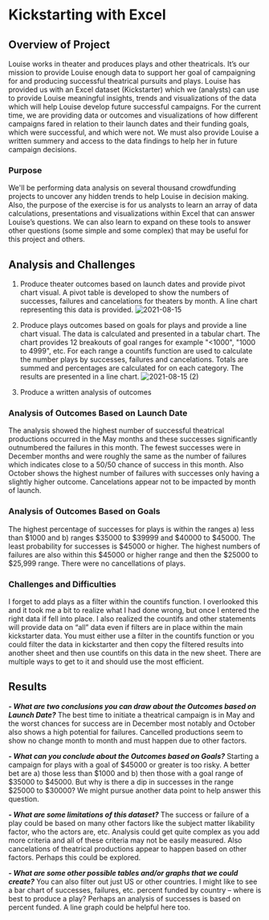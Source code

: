 # Kickstarting with Excel
## Overview of Project
Louise works in theater and produces plays and other theatricals.  It’s our mission to provide Louise enough data to support her goal of campaigning for and producing successful theatrical pursuits and plays.  Louise has provided us with an Excel dataset (Kickstarter) which we (analysts) can use to provide Louise meaningful insights, trends and visualizations of the data which will help Louise develop future successful campaigns.  For the current time, we are providing data or outcomes and visualizations of how different campaigns fared in relation to their launch dates and their funding goals, which were successful, and which were not. We must also provide Louise a written summery and access to the data findings to help her in future campaign decisions.
### Purpose
We'll be performing data analysis on several thousand crowdfunding projects to uncover any hidden trends to help Louise in decision making. Also, the purpose of the exercise is for us analysts to learn an array of data calculations, presentations and visualizations within Excel that can answer Louise’s questions.  We can also learn to expand on these tools to answer other questions (some simple and some complex) that may be useful for this project and others. 
## Analysis and Challenges
1.	Produce theater outcomes based on launch dates and provide pivot chart visual.  A pivot table is developed to show the numbers of successes, failures and cancelations for  theaters by month.  A line chart representing this data is provided.
  ![2021-08-15](https://user-images.githubusercontent.com/35401581/129507928-8aa165fe-f4ba-48a4-851f-7dda7e52fc87.png)

2.	Produce plays outcomes based on goals for plays and provide a line chart visual.  The data is calculated and presented in a tabular chart.   The chart provides 12 breakouts of goal ranges for example "<1000", "1000 to 4999", etc.  For each range a countifs function are used to calculate the number plays by successes, failures and cancelations.  Totals are summed and percentages are calculated for on each category.  The results are presented in a line chart. 
  ![2021-08-15 (2)](https://user-images.githubusercontent.com/35401581/129508972-78797548-5a37-4500-93cc-712174d987b3.png)

3.	Produce a written analysis of outcomes

### Analysis of Outcomes Based on Launch Date
The analysis showed the highest number of successful theatrical productions occurred in the May months and these successes significantly outnumbered the failures in this month.  The fewest successes were in December months and were roughly the same as the number of failures which indicates close to a 50/50 chance of success in this month.  Also October shows the highest number of failures with successes only having a slightly higher outcome.  Cancelations appear not to be impacted by month of launch.
### Analysis of Outcomes Based on Goals
The highest percentage of successes for plays is within the ranges a) less than $1000 and b) ranges $35000 to $39999 and $40000 to $45000.  The least probability for successes is $45000 or higher.  The highest numbers of failures are also within this $45000 or higher range and then the $25000 to $25,999 range.  There were no cancellations of plays.    
### Challenges and Difficulties
I forget to add plays as a filter within the countifs function.  I overlooked this and it took me a bit to realize what I had done wrong, but once I entered the right data if fell into place.  I also realized the countifs and other statements will provide data on “all” data even if filters are in place within the main kickstarter data.  You must either use a filter in the countifs function or you could filter the data in kickstarter and then copy the filtered results into another sheet and then use countifs on this data in the new sheet.  There are multiple ways to get to it and should use the most efficient.
## Results
***-	What are two conclusions you can draw about the Outcomes based on Launch Date?*** The best time to initiate a theatrical campaign is in May and the worst chances for success are in December most notably and October also shows a high potential for failures.  Cancelled productions seem to show no change month to month and must happen due to other factors.

***-	What can you conclude about the Outcomes based on Goals?*** Starting a campaign for plays with a goal of $45000 or greater is too risky.  A better bet are a) those less than $1000 and b) then those with a goal range of $35000 to $45000.  But why is there a dip in successes in the range $25000 to $30000?  We might pursue another data point to help answer this question.    

***-	What are some limitations of this dataset?*** The success or failure of a play could be based on many other factors like the subject matter likability factor, who the actors are, etc.  Analysis could get quite complex as you add more criteria and all of these criteria may not be easily measured.  Also cancelations of theatrical productions appear to happen based on other factors.  Perhaps this could be explored.

***-	What are some other possible tables and/or graphs that we could create?***  You can also filter out just US or other countries.  I might like to see a bar chart of successes, failures, etc. percent funded by country – where is best to produce a play?  Perhaps an analysis of successes is based on percent funded.  A line graph could be helpful here too.
